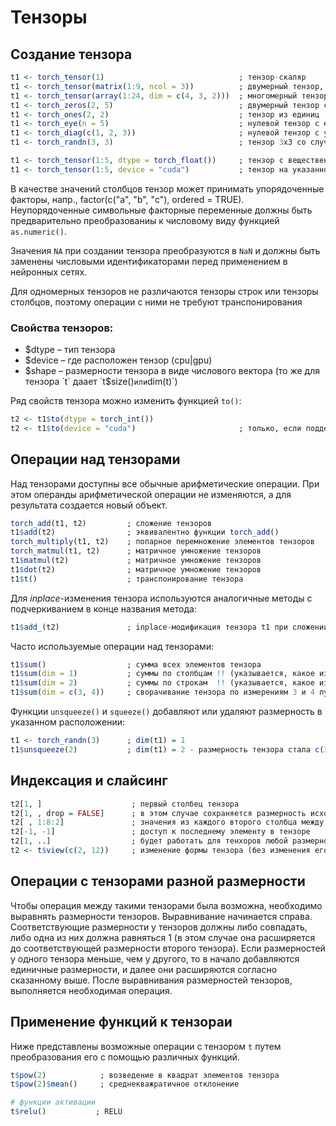 # Тензоры
## Создание тензора
```r
t1 <- torch_tensor(1)                              ; тензор-скаляр
t1 <- torch_tensor(matrix(1:9, ncol = 3))          ; двумерный тензор, созданный из матрицы
t1 <- torch_tensor(array(1:24, dim = c(4, 3, 2)))  ; многомерный тензор
t1 <- torch_zeros(2, 5)                            ; двумерный тензор с нулевыми значениями
t1 <- torch_ones(2, 2)                             ; тензор из единиц
t1 <- torch_eye(n = 5)                             ; нулевой тензор с единицами на главной диагонали
t1 <- torch_diag(c(1, 2, 3))                       ; нулевой тензор с указанными значениями на главной диагонали
t1 <- torch_randn(3, 3)                            ; тензор 3x3 со случайными значениями

t1 <- torch_tensor(1:5, dtype = torch_float())     ; тензор с вещественными значениями
t1 <- torch_tensor(1:5, device = "cuda")           ; тензор на указанном устройстве
```
В качестве значений столбцов тензор может принимать упорядоченные факторы, напр., factor(c("a", "b", "c"), ordered = TRUE).
Неупорядоченные символьные факторные переменные должны быть предварительно преобразованиы к числовому виду функцией `as.numeric()`.

Значения `NA` при создании тензора преобразуются в `NaN` и должны быть заменены числовыми идентификаторами перед применением в нейронных сетях.

Для одномерных тензоров не различаются тензоры строк или тензоры столбцов, поэтому операции с ними не требуют транспонирования

### Свойства тензоров:
* $dtype – тип тензора
* $device – где расположен тензор (cpu|gpu)
* $shape – размерности тензора в виде числового вектора (то же для тензора `t` даает `t$size()` или `dim(t)`)

Ряд свойств тензора можно изменить функцией `to()`:
```r
t2 <- t1$to(dtype = torch_int())
t2 <- t1$to(device = "cuda")                       ; только, если поддерживается cuda
```

## Операции над тензорами
Над тензорами доступны все обычные арифметические операции. При этом операнды арифметической операции не изменяются, а для результата создается новый объект.
```r
torch_add(t1, t2)         ; сложение тензоров
t1$add(t2)                ; эквивалентно функции torch_add()
torch_multiply(t1, t2)    ; попарное перемножение элементов тензоров
torch_matmul(t1, t2)      ; матричное умножение тензоров
t1$matmul(t2)             ; матричное умножение тензоров
t1$dot(t2)                ; матричное умножение тензоров
t1$t()                    ; транспонирование тензора
```
Для *inplace*-изменения тензора используются аналогичные методы с подчеркиванием в конце названия метода:
```r
t1$add_(t2)               ; inplace-модификация тензора t1 при сложении
```
Часто используемые операции над тензорами:
```r
t1$sum()                  ; сумма всех элементов тензора
t1$sum(dim = 1)           ; суммы по столбцам !! (указывается, какое измерение сворачивается)
t1$sum(dim = 2)           ; суммы по строкам  !! (указывается, какое измерение сворачивается)
t1$sum(dim = c(3, 4))     ; сворачивание тензора по измерениям 3 и 4 путем суммирования
```
Функции `unsqueeze()` и `squeeze()` добавляют или удаляют размерность в указанном расположении:
```r
t1 <- torch_randn(3)      ; dim(t1) = 1
t1$unsqueeze(2)           ; dim(t1) = 2 - размерность тензора стала c(3, 1)
```

## Индексация и слайсинг
```r
t2[1, ]                    ; первый столбец тензора
t2[1, , drop = FALSE]      ; в этом случае сохраняется размерность исходного тенхора (остальншые размерности превращаются в 1)
t2[ , 1:8:2]               ; значения из каждого второго столбца между столбцами 1 и 8
t2[-1, -1]                 ; доступ к последнему элементу в тензоре
t2[1, ..]                  ; будет работать для тенхоров любой размерности
t2 <- t$view(c(2, 12))     ; изменение формы тензора (без изменения его расположения в памяти)
```

## Операции с тензорами разной размерности
Чтобы операция между такими тензорами была возможна, необходимо выравнять размерности тензоров. Выравнивание начинается справа. Соответствующие размерности у тензоров должны либо совпадать, либо одна из них должна равняться 1 (в этом случае она расширяется до соответствующей размерности второго тензора). Если размерностей у одного тензора меньше, чем у другого, то в начало добавляются единичные размерности, и далее они расширяются согласно сказанному выше. После выравнивания размерностей тензоров, выполняется необходимая операция.

## Применение функций к тензораи
Ниже представлены возможные операции с тензором `t` путем преобразования его с помощью различных функций.
```r
t$pow(2)            ; возведение в квадрат элементов тензора
t$pow(2)$mean()     ; среднекважратичное отклонение

# функции активации
t$relu()           ; RELU
```
